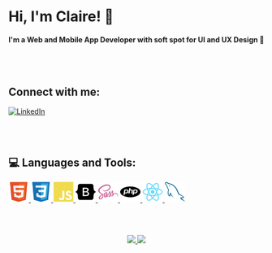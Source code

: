 # Hi, I'm Claire! 👋
#### I'm a Web and Mobile App Developer with soft spot for UI and UX Design 🫶


<br><br>
## Connect with me:
 [![LinkedIn](https://img.shields.io/badge/LinkedIn-%230077B5.svg?logo=linkedin&logoColor=white)](https://www.linkedin.com/in/clairesimbulan/)


<br><br>
## 💻 Languages and Tools:
<p align="left">  
    <a href="https://www.w3.org/html/" target="_blank"> 
        <code><img src="https://raw.githubusercontent.com/devicons/devicon/master/icons/html5/html5-original.svg" alt="html5" width="40" height="40"/></code> 
    </a>  
    <a href="https://www.w3schools.com/css/" target="_blank"> 
        <code><img src="https://raw.githubusercontent.com/devicons/devicon/master/icons/css3/css3-original.svg" alt="css3" width="40" height="40"/></code> 
    </a> 
    <a href="https://developer.mozilla.org/en-US/docs/Web/JavaScript" target="_blank"> 
        <code><img src="https://raw.githubusercontent.com/devicons/devicon/master/icons/javascript/javascript-plain.svg" alt="javascript" width="40" height="40"/></code>  
    </a>
    <a href="https://getbootstrap.com" target="_blank"> 
        <code><img src="https://raw.githubusercontent.com/devicons/devicon/master/icons/bootstrap/bootstrap-plain.svg" alt="bootstrap" width="40" height="40"/></code>  
    </a> 
 <a href="https://sass-lang.com/" target="_blank"> 
        <code><img src="https://raw.githubusercontent.com/devicons/devicon/master/icons/sass/sass-original.svg" alt="sass" width="40" height="40"/></code> 
    </a> 
 <a href="https://www.php.net/" target="_blank"> 
        <code><img src="https://raw.githubusercontent.com/devicons/devicon/master/icons/php/php-plain.svg" alt="php" width="40" height="40"/></code> 
    </a> 
 <a href="https://react.dev/" target="_blank"> 
        <code><img src="https://raw.githubusercontent.com/devicons/devicon/master/icons/react/react-original.svg" alt="react" width="40" height="40"/></code> 
    </a> 
 <a href="https://www.mysql.com/" target="_blank"> 
        <code><img src="https://raw.githubusercontent.com/devicons/devicon/master/icons/mysql/mysql-plain.svg" alt="mysql" width="40" height="40"/></code> 
    </a> 
    
</p>


<br>
<br>


<p align="center">
<a href="https://github.com/AVS1508">
  <img height="180em" src="https://github-readme-stats-eight-theta.vercel.app/api?username=clairesm&show_icons=true&theme=algolia&include_all_commits=true&count_private=true"/>
  <img height="180em" src="https://github-readme-stats-eight-theta.vercel.app/api/top-langs/?username=clairesm&layout=compact&langs_count=8&theme=algolia"/>
</a>
</p>
